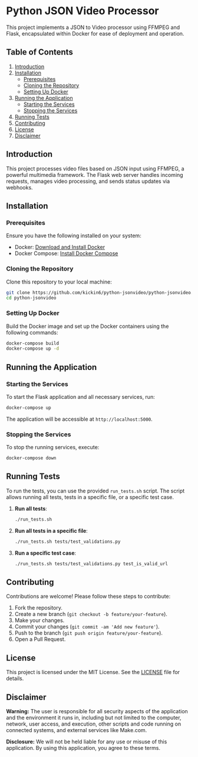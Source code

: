 # Python JSON Video Processor

This project implements a JSON to Video processor using FFMPEG and Flask, encapsulated within Docker for ease of deployment and operation.

## Table of Contents

1. [Introduction](#introduction)
2. [Installation](#installation)
   - [Prerequisites](#prerequisites)
   - [Cloning the Repository](#cloning-the-repository)
   - [Setting Up Docker](#setting-up-docker)
3. [Running the Application](#running-the-application)
   - [Starting the Services](#starting-the-services)
   - [Stopping the Services](#stopping-the-services)
4. [Running Tests](#running-tests)
5. [Contributing](#contributing)
6. [License](#license)
7. [Disclaimer](#disclaimer)

## Introduction

This project processes video files based on JSON input using FFMPEG, a powerful multimedia framework. The Flask web server handles incoming requests, manages video processing, and sends status updates via webhooks.

## Installation

### Prerequisites

Ensure you have the following installed on your system:

- Docker: [Download and Install Docker](https://docs.docker.com/get-docker/)
- Docker Compose: [Install Docker Compose](https://docs.docker.com/compose/install/)

### Cloning the Repository

Clone this repository to your local machine:

```bash
git clone https://github.com/kickin6/python-jsonvideo/python-jsonvideo.git
cd python-jsonvideo
```

### Setting Up Docker

Build the Docker image and set up the Docker containers using the following commands:

```bash
docker-compose build
docker-compose up -d
```

## Running the Application

### Starting the Services

To start the Flask application and all necessary services, run:

```bash
docker-compose up
```

The application will be accessible at `http://localhost:5000`.

### Stopping the Services

To stop the running services, execute:

```bash
docker-compose down
```

## Running Tests

To run the tests, you can use the provided `run_tests.sh` script. The script allows running all tests, tests in a specific file, or a specific test case.

1. **Run all tests**:

   ```bash
   ./run_tests.sh
   ```

2. **Run all tests in a specific file**:

   ```bash
   ./run_tests.sh tests/test_validations.py
   ```

3. **Run a specific test case**:
   ```bash
   ./run_tests.sh tests/test_validations.py test_is_valid_url
   ```

## Contributing

Contributions are welcome! Please follow these steps to contribute:

1. Fork the repository.
2. Create a new branch (`git checkout -b feature/your-feature`).
3. Make your changes.
4. Commit your changes (`git commit -am 'Add new feature'`).
5. Push to the branch (`git push origin feature/your-feature`).
6. Open a Pull Request.

## License

This project is licensed under the MIT License. See the [LICENSE](LICENSE) file for details.

## Disclaimer

**Warning:** The user is responsible for all security aspects of the application and the environment it runs in, including but not limited to the computer, network, user access, and execution, other scripts and code running on connected systems, and external services like Make.com.

**Disclosure:** We will not be held liable for any use or misuse of this application. By using this application, you agree to these terms.
